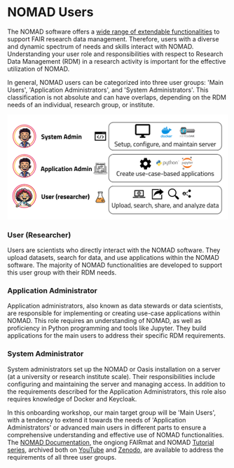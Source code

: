 # NOMAD Users

The NOMAD software offers a [wide range of extendable functionalities](./1_RDM_with_NOMAD.md) to support FAIR research data management. Therefore, users with a diverse and dynamic spectrum of needs and skills interact with NOMAD. Understanding your user role and responsibilities with respect to Research Data Management (RDM) in a research activity is important for the effective utilization of NOMAD.

In general, NOMAD users can be categorized into three user groups: 'Main Users', 'Application Administrators', and 'System Administrators'. This classification is not absolute and can have overlaps, depending on the RDM needs of an individual, research group, or institute.

![NOMAD users](./images/nomad_users.png)

### User (Researcher)
Users are scientists who directly interact with the NOMAD software. They upload datasets, search for data, and use applications within the NOMAD software. The majority of NOMAD functionalities are developed to support this user group with their RDM needs.

### Application Administrator
Application administrators, also known as data stewards or data scientists, are responsible for implementing or creating use-case applications within NOMAD. This role requires an understanding of NOMAD, as well as proficiency in Python programming and tools like Jupyter. They build applications for the main users to address their specific RDM requirements.

### System Administrator
System administrators set up the NOMAD or Oasis installation on a server (at a university or research institute scale). Their responsibilities include configuring and maintaining the server and managing access. In addition to the requirements described for the Application Administrators, this role also requires knowledge of Docker and Keycloak.

In this onboarding workshop, our main target group will be 'Main Users', with a tendency to extend it towards the needs of 'Application Administrators' or advanced main users in different parts to ensure a comprehensive understanding and effective use of NOMAD functionalities. The [NOMAD Documentation](https://nomad-lab.eu/prod/v1/docs/index.html), the ongiong FAIRmat and NOMAD [Tutorial series](https://www.fairmat-nfdi.eu/fairmat/outreach-fairmat/tutorials-fairmat), archived both on [YouTube](https://www.youtube.com/@TheNOMADLaboratory/videos) and [Zenodo](https://zenodo.org/communities/fairmat_nfdi/records?q=&f=resource_type%3Avideo&l=list&p=1&s=10&sort=newest), are available to address the requirements of all three user groups.
